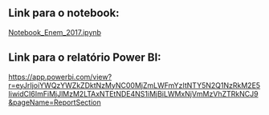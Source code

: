 ## Link para o notebook:
[Notebook_Enem_2017.ipynb](/Notebook_Enem_2017.ipynb)


## Link para o relatório Power BI:
https://app.powerbi.com/view?r=eyJrIjoiYWQzYWZkZDktNzMyNC00MjZmLWFmYzItNTY5N2Q1NzRkM2E5IiwidCI6ImFiMjJlMzM2LTAxNTEtNDE4NS1iMjBiLWMxNjVmMzVhZTRkNCJ9&pageName=ReportSection

